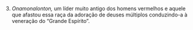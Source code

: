 ﻿3. *Onamonalonton,* um líder muito antigo dos homens vermelhos e aquele que afastou essa raça da adoração de deuses múltiplos conduzindo-a à veneração do “Grande Espírito”.